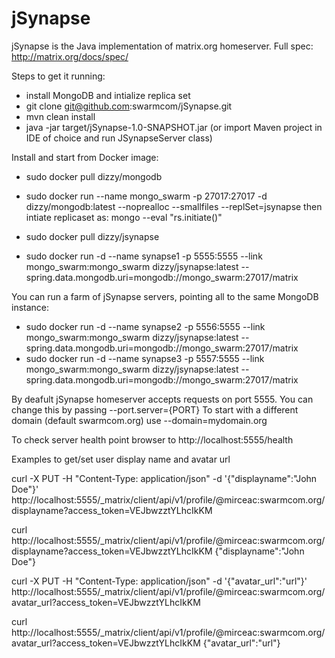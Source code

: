 # jSynapse
jSynapse is the Java implementation of matrix.org homeserver.
Full spec: http://matrix.org/docs/spec/


Steps to get it running:
- install MongoDB and intialize replica set
- git clone git@github.com:swarmcom/jSynapse.git
- mvn clean install
- java -jar target/jSynapse-1.0-SNAPSHOT.jar
(or import Maven project in IDE of choice and run JSynapseServer class)


Install and start from Docker image:
- sudo docker pull dizzy/mongodb
- sudo docker run --name mongo_swarm -p 27017:27017 -d dizzy/mongodb:latest --noprealloc --smallfiles --replSet=jsynapse
then intiate replicaset as: mongo --eval "rs.initiate()"

- sudo docker pull dizzy/jsynapse
- sudo docker run -d --name synapse1 -p 5555:5555 --link mongo_swarm:mongo_swarm dizzy/jsynapse:latest --spring.data.mongodb.uri=mongodb://mongo_swarm:27017/matrix

You can run a farm of jSynapse servers, pointing all to the same MongoDB instance:
- sudo docker run -d --name synapse2 -p 5556:5555 --link mongo_swarm:mongo_swarm dizzy/jsynapse:latest --spring.data.mongodb.uri=mongodb://mongo_swarm:27017/matrix
- sudo docker run -d --name synapse3 -p 5557:5555 --link mongo_swarm:mongo_swarm dizzy/jsynapse:latest --spring.data.mongodb.uri=mongodb://mongo_swarm:27017/matrix

By deafult jSynapse homeserver accepts requests on port 5555. You can change this by passing --port.server={PORT}
To start with a different domain (default swarmcom.org) use --domain=mydomain.org

To check server health point browser to http://localhost:5555/health

Examples to get/set user display name and avatar url

curl -X PUT -H "Content-Type: application/json" -d '{"displayname":"John Doe"}'  http://localhost:5555/_matrix/client/api/v1/profile/@mirceac:swarmcom.org/displayname?access_token=VEJbwzztYLhcIkKM

curl http://localhost:5555/_matrix/client/api/v1/profile/@mirceac:swarmcom.org/displayname?access_token=VEJbwzztYLhcIkKM
{"displayname":"John Doe"}



curl -X PUT -H "Content-Type: application/json" -d '{"avatar_url":"url"}'  http://localhost:5555/_matrix/client/api/v1/profile/@mirceac:swarmcom.org/avatar_url?access_token=VEJbwzztYLhcIkKM

curl http://localhost:5555/_matrix/client/api/v1/profile/@mirceac:swarmcom.org/avatar_url?access_token=VEJbwzztYLhcIkKM
{"avatar_url":"url"}


